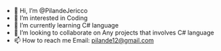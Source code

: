 - 👋 Hi, I’m @PilandeJericco
- 👀 I’m interested in Coding
- 🌱 I’m currently learning C# language
- 💞️ I’m looking to collaborate on Any projects that involves C# language
- 📫 How to reach me Email: pilande12@gmail.com

<!---
PilandeJericco/PilandeJericco is a ✨ special ✨ repository because its `README.md` (this file) appears on your GitHub profile.
You can click the Preview link to take a look at your changes.
--->
